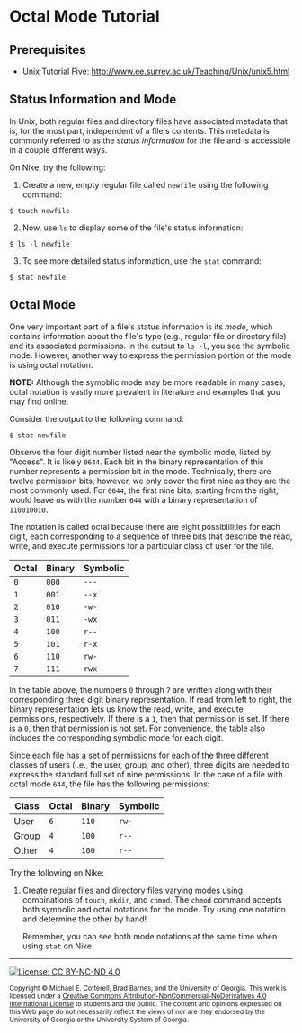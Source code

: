 # Octal Mode Tutorial

## Prerequisites

* Unix Tutorial Five: http://www.ee.surrey.ac.uk/Teaching/Unix/unix5.html

## Status Information and Mode

In Unix, both regular files and directory files have associated metadata that is, for the most part,
independent of a file's contents. This metadata is commonly referred to as the _status information_ 
for the file and is accessible in a couple different ways. 

On Nike, try the following:

1. Create a new, empty regular file called `newfile` using the following command:

```
$ touch newfile
```

2. Now, use `ls` to display some of the file's status information:

```
$ ls -l newfile
```

3. To see more detailed status information, use the `stat` command:

```
$ stat newfile
```

## Octal Mode

One very important part of a file's status information is its _mode_, which contains information
about the file's type (e.g., regular file or directory file) and its associated permissions. In
the output to `ls -l`, you see the symbolic mode. However, another way to express the permission
portion of the mode is using octal notation.

**NOTE:** Although the symoblic mode may be more readable in many cases, octal notation is vastly
more prevalent in literature and examples that you may find online. 

Consider the output to the following command:

```
$ stat newfile
```
   
Observe the four digit number listed near the symbolic mode, listed by "Access". It is likely
`0644`. Each bit in the binary representation of this number represents a permission bit in the mode.
Technically, there are twelve permission bits, however, we only cover the first nine as they are
the most commonly used. For `0644`, the first nine bits, starting from the right, would leave us 
with the number `644` with a binary representation of `110010010`. 

The notation is called octal because there are eight possiblilities for each digit, each
corresponding to a sequence of three bits that describe the read, write, and execute permissions
for a particular class of user for the file. 

| Octal | Binary | Symbolic |
|-------|--------|----------|
| `0`   | `000`  | `---`    | 
| `1`   | `001`  | `--x`    | 
| `2`   | `010`  | `-w-`    | 
| `3`   | `011`  | `-wx`    | 
| `4`   | `100`  | `r--`    | 
| `5`   | `101`  | `r-x`    | 
| `6`   | `110`  | `rw-`    | 
| `7`   | `111`  | `rwx`    | 

In the table above, the numbers `0` through `7` are written along with their corresponding three digit 
binary representation. If read from left to right, the binary representation lets us know the
read, write, and execute permissions, respectively. If there is a `1`, then that permission is set.
If there is a `0`, then that permission is not set. For convenience, the table also includes the
corresponding symbolic mode for each digit. 

Since each file has a set of permissions for each of the three different classes of users 
(i.e., the user, group, and other), three digits are needed to express the standard full set of nine
permissions. In the case of a file with octal mode `644`, the file has the following permissions:

| Class | Octal | Binary | Symbolic |
|-------|-------|--------|----------|
| User  | `6`   | `110`  | `rw-`    |
| Group | `4`   | `100`  | `r--`    |
| Other | `4`   | `100`  | `r--`    |

Try the following on Nike:

1. Create regular files and directory files varying modes using combinations of 
   `touch`, `mkdir`, and `chmod`. The `chmod` command accepts both symbolic and octal
   notations for the mode. Try using one notation and determine the other by hand!
   
   Remember, you can see both mode notations at the same time when using `stat` on Nike. 

<hr/>

[![License: CC BY-NC-ND 4.0](https://img.shields.io/badge/License-CC%20BY--NC--ND%204.0-lightgrey.svg)](http://creativecommons.org/licenses/by-nc-nd/4.0/)

<small>
Copyright &copy; Michael E. Cotterell, Brad Barnes, and the University of Georgia.
This work is licensed under a <a rel="license" href="http://creativecommons.org/licenses/by-nc-nd/4.0/">Creative Commons Attribution-NonCommercial-NoDerivatives 4.0 International License</a> to students and the public.
The content and opinions expressed on this Web page do not necessarily reflect the views of nor are they endorsed by the University of Georgia or the University System of Georgia.
</small>
